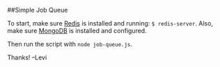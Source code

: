 ##Simple Job Queue

To start, make sure [Redis](http://redis.io/topics/quickstart) is installed and running: `$ redis-server`. Also, make sure [MongoDB](https://www.mongodb.org/downloads) is installed and configured.

Then run the script with `node job-queue.js`.

Thanks!
–Levi